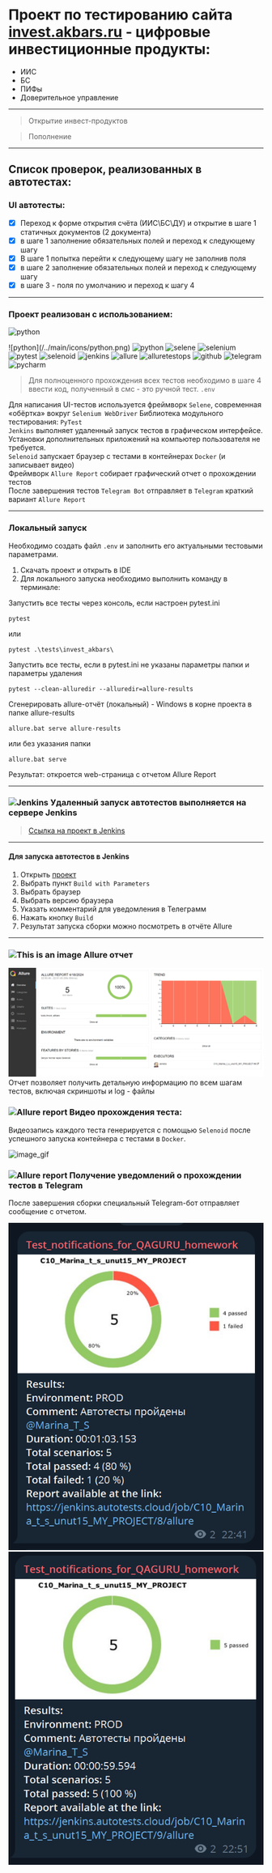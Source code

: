 # Проект по тестированию сайта [invest.akbars.ru](https://invest.akbars.ru/) - цифровые инвестиционные продукты:
- ИИС
- БС
- ПИФы
- Доверительное управление
----
> Открытие инвест-продуктов  

> Пополнение

----

## Список проверок, реализованных в автотестах:

### UI автотесты:

- [x] Переход к форме открытия счёта (ИИС\БС\ДУ) и открытие в шаге 1 статичных документов (2 документа)
- [x] в шаге 1 заполнение обязательных полей и переход к следующему шагу
- [x] В шаге 1 попытка перейти к следующему шагу не заполнив поля
- [x] в шаге 2 заполнение обязательных полей и переход к следующему шагу
- [x] в шаге 3 - поля по умолчанию и переход к шагу 4

----

### Проект реализован с использованием:

<p align="left">
<img title="python" src="https://github.com/temirkhanovams/temirkhanovams/tree/main/icons/python.png" />
</p>
![python](/../main/icons/python.png)

<img width="5%" title="python" src="https://github.com/temirkhanovams/temirkhanovams/tree/main/icons/python.png" />
<img width="5%" title="selene" src="https://github.com/temirkhanovams/temirkhanovams/tree/main/icons/selene.png">
<img width="5%" title="selenium" src="https://github.com/temirkhanovams/temirkhanovams/tree/main/icons/selenium.png">
<img width="5%" title="pytest" src="https://github.com/temirkhanovams/temirkhanovams/tree/main/icons/pytest.png">
<img width="5%" title="selenoid" src="https://github.com/temirkhanovams/temirkhanovams/tree/main/icons/selenoid.png">
<img width="5%" title="jenkins" src="https://github.com/temirkhanovams/temirkhanovams/tree/main/icons/jenkins.png">
<img width="5%" title="allure" src="https://github.com/temirkhanovams/temirkhanovams/tree/main/icons/allure_report.png">
<img width="5%" title="alluretestops" src="https://github.com/temirkhanovams/temirkhanovams/tree/main/icons/allure_testops.png">
<img width="5%" title="github" src="https://github.com/temirkhanovams/temirkhanovams/tree/main/icons/github.png"> 
<img width="5%" title="telegram" src="https://github.com/temirkhanovams/temirkhanovams/tree/main/icons/telegram.png">  
<img width="5%" title="pycharm" src="https://github.com/temirkhanovams/temirkhanovams/tree/main/icons/pycharml.png">


> Для полноценного прохождения всех тестов необходимо в шаге 4 ввести код, полученный в смс - это ручной тест.
`.env`
>
Для написания UI-тестов используется фреймворк `Selene`, современная «обёртка» вокруг `Selenium WebDriver`
Библиотека модульного тестирования: `PyTest`  
`Jenkins` выполняет удаленный запуск тестов в графическом интерфейсе. Установки дополнительных приложений на компьютер
пользователя не требуется.  
`Selenoid` запускает браузер с тестами в контейнерах `Docker` (и записывает видео)  
Фреймворк `Allure Report` собирает графический отчет о прохождении тестов  
После завершения тестов `Telegram Bot` отправляет в `Telegram` краткий вариант `Allure Report`

----

### Локальный запуск

Необходимо создать файл `.env` и заполнить его актуальными тестовыми параметрами.

1) Скачать проект и открыть в IDE
2) Для локального запуска необходимо выполнить команду в терминале:

Запустить все тесты через консоль, если настроен pytest.ini

```commandline
pytest
```
или
```commandline
pytest .\tests\invest_akbars\ 
```
Запустить все тесты, если в pytest.ini не указаны параметры папки и параметры удаления
```commandline
pytest --clean-alluredir --alluredir=allure-results
```
Сгенерировать allure-отчёт (локальный) - Windows в корне проекта в папке allure-results
```commandline
allure.bat serve allure-results
```
или без указания папки
```commandline
allure.bat serve
```

Результат: откроется web-страница с отчетом Allure Report

----

### <img width="3%" title="Jenkins" src="https://cdn.jsdelivr.net/gh/devicons/devicon@latest/icons/jenkins/jenkins-original.svg"> Удаленный запуск автотестов выполняется на сервере Jenkins

> <a target="_blank" href="https://jenkins.autotests.cloud/job/C10_Marina_t_s_unut15_MY_PROJECT">Ссылка на проект в
> Jenkins</a>

----


#### Для запуска автотестов в Jenkins

1. Открыть <a target="_blank" href="https://jenkins.autotests.cloud/job/C10_Marina_t_s_unut15_MY_PROJECT">проект</a>
2. Выбрать пункт `Build with Parameters`
3. Выбрать браузер
4. Выбрать версию браузера
4. Указать комментарий для уведомления в Телеграмм
5. Нажать кнопку `Build`
6. Результат запуска сборки можно посмотреть в отчёте Allure



----
### ![This is an image](https://github.com/temirkhanovams/temirkhanovams/tree/main/icons/allure_report.png) Allure отчет

![image_Allure_Report_test](images/Allure_Report_test.png)
Отчет позволяет получить детальную информацию по всем шагам тестов, включая скриншоты и log - файлы


### <img width="3%" title="Allure report" src="https://github.com/temirkhanovams/temirkhanovams/tree/main/icons/selenoid.png"> Видео прохождения теста:

Видеозапись каждого теста генерируется с помощью `Selenoid` после успешного запуска контейнера c тестами в `Docker`.

![image_gif](https://github.com/temirkhanovams/temirkhanovams/tree/main/video/step3.gif)

### <img width="3%" title="Allure report" src="https://github.com/temirkhanovams/temirkhanovams/tree/main/icons/telegram.png"> Получение уведомлений о прохождении тестов в Telegram

После завершения сборки специальный Telegram-бот отправляет сообщение с отчетом.

![image](/images/telegram_report_1.png)
![image](/images/telegram_report_2.png)
